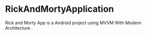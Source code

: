 # RickAndMortyApplication
Rick and Morty App is a Android project using MVVM With Modern Architecture .
